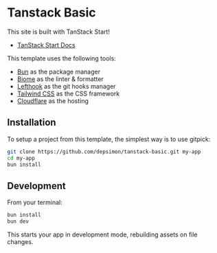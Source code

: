 # Tanstack Basic

This site is built with TanStack Start!

- [TanStack Start Docs](https://tanstack.com/start)

This template uses the following tools:

- [Bun](https://bun.sh/docs) as the package manager
- [Biome](https://biomejs.dev/) as the linter & formatter
- [Lefthook](https://lefthook.dev/) as the git hooks manager
- [Tailwind CSS](https://tailwindcss.com/) as the CSS framework
- [Cloudflare](https://cloudflare.com/) as the hosting

## Installation

To setup a project from this template, the simplest way is to use gitpick:

```sh
git clone https://github.com/depsimon/tanstack-basic.git my-app
cd my-app
bun install
```

## Development

From your terminal:

```sh
bun install
bun dev
```

This starts your app in development mode, rebuilding assets on file changes.
